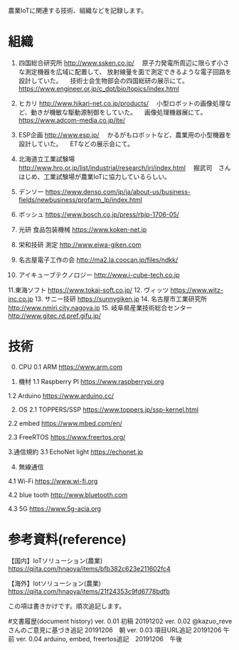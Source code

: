農業IoTに関連する技術、組織などを記録します。

# 組織
1. 四国総合研究所
http://www.ssken.co.jp/
　原子力発電所周辺に限らず小さな測定機器を広域に配置して、
放射線量を面で測定できるような電子回路を設計していた。
　技術士会生物部会の四国総研の展示にて。
https://www.engineer.or.jp/c_dpt/bio/topics/index.html

2. ヒカリ
http://www.hikari-net.co.jp/products/
　小型ロボットの画像処理など、動きが機敏な駆動源制御をしていた。
　画像処理機器展にて。
https://www.adcom-media.co.jp/ite/


3. ESP企画
http://www.esp.jp/
　かるがもロボットなど、農業用の小型機器を設計していた。
　ETなどの展示会にて。

4. 北海道立工業試験場
 http://www.hro.or.jp/list/industrial/research/iri/index.html
　掘武司　さん　はじめ、工業試験場が農業IoTに協力しているらしい。

5. デンソー
https://www.denso.com/jp/ja/about-us/business-fields/newbusiness/profarm_lp/index.html

6. ボッシュ
https://www.bosch.co.jp/press/rbjp-1706-05/

7. 光研
食品包装機械
https://www.koken-net.jp

8. 栄和技研
測定
http://www.eiwa-giken.com

9. 名古屋電子工作の会
http://ma2.la.coocan.jp/files/ndkk/

10. アイキューブテクノロジー
http://www.i-cube-tech.co.jp

11.東海ソフト
https://www.tokai-soft.co.jp/
12. ヴィッツ
https://www.witz-inc.co.jp
13. サニー技研
https://sunnygiken.jp
14. 名古屋市工業研究所
http://www.nmiri.city.nagoya.jp
15. 岐阜県産業技術総合センター
http://www.gitec.rd.pref.gifu.jp/



# 技術
0. CPU
0.1 ARM
https://www.arm.com

1. 機材
1.1 Raspberry PI
https://www.raspberrypi.org

1.2 Arduino
https://www.arduino.cc/

2. OS
2.1 TOPPERS/SSP
https://www.toppers.jp/ssp-kernel.html

2.2 embed
https://www.mbed.com/en/

2.3 FreeRTOS
https://www.freertos.org/


3.通信規約
3.1 EchoNet light
https://echonet.jp


4. 無線通信

4.1 Wi-Fi
https://www.wi-fi.org

4.2 blue tooth
http://www.bluetooth.com

4.3 5G
https://www.5g-acia.org

# 参考資料(reference)

【国内】IoTソリューション(農業)
https://qiita.com/hnaoya/items/bfb382c623e211602fc4

【海外】Iotソリューション(農業)
https://qiita.com/hnaoya/items/21f24353c9fd6778bdfb


この項は書きかけです。順次追記します。

#文書履歴(document history)
ver. 0.01 初稿 20191202
ver. 0.02 @kazuo_reve さんのご意見に基づき追記 20191206　朝
ver. 0.03 項目URL追記 20191206 午前
ver. 0.04 arduino, embed, freertos追記　20191206　午後
